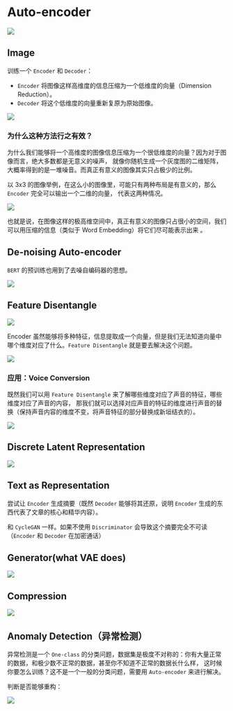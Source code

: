 # Auto-encoder

![](imgs/ae4.png)

## Image

训练一个 `Encoder` 和 `Decoder`：
+ `Encoder` 将图像这样高维度的信息压缩为一个低维度的向量（Dimension Reduction）。
+ `Decoder` 将这个低维度的向量重新复原为原始图像。

![](imgs/ae1.png)

### 为什么这种方法行之有效？

为什么我们能够将一个高维度的图像信息压缩为一个很低维度的向量？因为对于图像而言，绝大多数都是无意义的噪声，
就像你随机生成一个灰度图的二维矩阵，大概率得到的是一堆噪音。而真正有意义的图像其实只占极少的比例。

以 3x3 的图像举例，在这么小的图像里，可能只有两种布局是有意义的，那么 `Encoder` 完全可以输出一个二维的向量，
代表这两种情况。

![](imgs/ae2.png)

也就是说，在图像这样的极高维空间中，真正有意义的图像只占很小的空间，我们可以用压缩的信息（类似于 Word Embedding）将它们尽可能表示出来 。

## De-noising Auto-encoder

`BERT` 的预训练也用到了去噪自编码器的思想。

![](imgs/ae3.png)

## Feature Disentangle

![](imgs/ae5.png)

Encoder 虽然能够将多种特征，信息提取成一个向量，但是我们无法知道向量中哪个维度对应了什么。`Feature Disentangle` 就是要去解决这个问题。

![](imgs/ae6.png)

### 应用：Voice Conversion

既然我们可以用 `Feature Disentangle` 来了解哪些维度对应了声音的特征，哪些维度对应了声音的内容，
那我们就可以选择对应声音的特征的维度进行声音的替换（保持声音内容的维度不变，将声音特征的部分替换成新垣结衣的）。

![](imgs/ae7.png)

## Discrete Latent Representation

![](imgs/ae8.png)

## Text as Representation

尝试让 `Encoder` 生成摘要（既然 `Decoder` 能够将其还原，说明 `Encoder` 生成的东西代表了文章的核心和精华内容）。 

和 `CycleGAN` 一样。如果不使用 `Discriminator` 会导致这个摘要完全不可读（`Encoder` 和 `Decoder` 在加密通话）

## Generator(what VAE does)

![](imgs/ae9.png)
 
## Compression

![](imgs/ae10.png)

## Anomaly Detection（异常检测）

异常检测是一个 `One-class` 的分类问题，数据集是极度不对称的：你有大量正常的数据，和极少数不正常的数据，甚至你不知道不正常的数据长什么样，
这时候你要怎么训练？这不是一个一般的分类问题，需要用 `Auto-encoder` 来进行解决。

判断是否能够重构：

![](imgs/ae11.png)